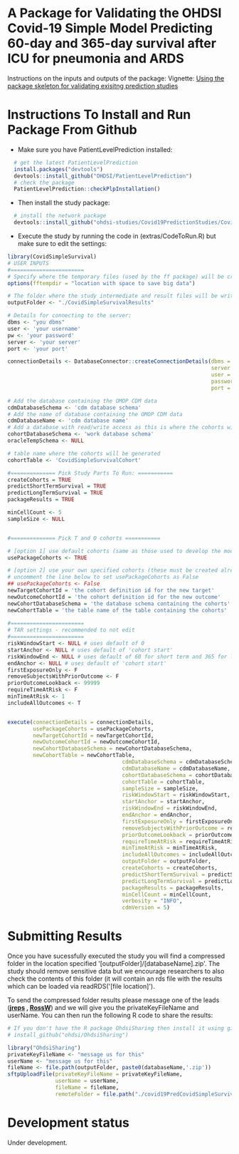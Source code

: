 A Package for Validating the OHDSI Covid-19 Simple Model Predicting 60-day and 365-day survival after ICU for pneumonia and ARDS
========================================================
Instructions on the inputs and outputs of the package: 
Vignette: [Using the package skeleton for validating exisitng prediction studies](https://raw.githubusercontent.com/OHDSI/SkeletonExistingPredictionModelStudy/master/inst/doc/UsingSkeletonPackage.pdf)


Instructions To Install and Run Package From Github
===================

- Make sure you have PatientLevelPrediction installed:

```r
  # get the latest PatientLevelPrediction
  install.packages("devtools")
  devtools::install_github("OHDSI/PatientLevelPrediction")
  # check the package
  PatientLevelPrediction::checkPlpInstallation()
```

- Then install the study package:
```r
  # install the network package
  devtools::install_github("ohdsi-studies/Covid19PredictionStudies/CovidSimpleSurvival")
```

- Execute the study by running the code in (extras/CodeToRun.R) but make sure to edit the settings:
```r
library(CovidSimpleSurvival)
# USER INPUTS
#=======================
# Specify where the temporary files (used by the ff package) will be created:
options(fftempdir = "location with space to save big data")

# The folder where the study intermediate and result files will be written:
outputFolder <- "./CovidSimpleSurvivalResults"

# Details for connecting to the server:
dbms <- "you dbms"
user <- 'your username'
pw <- 'your password'
server <- 'your server'
port <- 'your port'

connectionDetails <- DatabaseConnector::createConnectionDetails(dbms = dbms,
                                                                server = server,
                                                                user = user,
                                                                password = pw,
                                                                port = port)

# Add the database containing the OMOP CDM data
cdmDatabaseSchema <- 'cdm database schema'
# Add the name of database containing the OMOP CDM data
cdmDatabaseName <- 'cdm database name'
# Add a database with read/write access as this is where the cohorts will be generated
cohortDatabaseSchema <- 'work database schema'
oracleTempSchema <- NULL

# table name where the cohorts will be generated
cohortTable <- 'CovidSimpleSurvivalCohort'

#============== Pick Study Parts To Run: ===========
createCohorts = TRUE
predictShortTermSurvival = TRUE
predictLongTermSurvival = TRUE
packageResults = TRUE

minCellCount <- 5
sampleSize <- NULL


#============== Pick T and O cohorts ===========

# [option 1] use default cohorts (same as those used to develop the models)
usePackageCohorts <- TRUE

# [option 2] use your own specified cohorts (these must be created already)
# uncomment the line below to set usePackageCohorts as False
## usePackageCohorts <- False
newTargetCohortId = 'the cohort definition id for the new target' 
newOutcomeCohortId = 'the cohort definition id for the new outcome' 
newCohortDatabaseSchema = 'the database schema containing the cohorts' 
newCohortTable = 'the table name of the table containing the cohorts' 
                    
#=======================
# TAR settings - recommended to not edit
#=======================
riskWindowStart <- NULL # uses default of 0
startAnchor <- NULL # uses default of 'cohort start'
riskWindowEnd <- NULL # uses default of 60 for short term and 365 for long term
endAnchor <- NULL # uses default of 'cohort start'
firstExposureOnly <- F
removeSubjectsWithPriorOutcome <- F
priorOutcomeLookback <- 99999
requireTimeAtRisk <- F
minTimeAtRisk <- 1
includeAllOutcomes <- T


execute(connectionDetails = connectionDetails,
        usePackageCohorts = usePackageCohorts,
        newTargetCohortId = newTargetCohortId,
        newOutcomeCohortId = newOutcomeCohortId,
        newCohortDatabaseSchema = newCohortDatabaseSchema,
        newCohortTable = newCohortTable,
                                    cdmDatabaseSchema = cdmDatabaseSchema,
                                    cdmDatabaseName = cdmDatabaseName,
                                    cohortDatabaseSchema = cohortDatabaseSchema,
                                    cohortTable = cohortTable,
                                    sampleSize = sampleSize,
                                    riskWindowStart = riskWindowStart,
                                    startAnchor = startAnchor,
                                    riskWindowEnd = riskWindowEnd,
                                    endAnchor = endAnchor,
                                    firstExposureOnly = firstExposureOnly,
                                    removeSubjectsWithPriorOutcome = removeSubjectsWithPriorOutcome,
                                    priorOutcomeLookback = priorOutcomeLookback,
                                    requireTimeAtRisk = requireTimeAtRisk,
                                    minTimeAtRisk = minTimeAtRisk,
                                    includeAllOutcomes = includeAllOutcomes,
                                    outputFolder = outputFolder,
                                    createCohorts = createCohorts,
                                    predictShortTermSurvival = predictShortTermSurvival,
                                    predictLongTermSurvival = predictLongTermSurvival,
                                    packageResults = packageResults,
                                    minCellCount = minCellCount,
                                    verbosity = "INFO",
                                    cdmVersion = 5)
```


Submitting Results
===================

Once you have sucessfully executed the study you will find a compressed folder in the location specified '[outputFolder]/[databaseName].zip'.  The study should remove sensitive data but we encourage researchers to also check the contents of this folder (it will contain an rds file with the results which can be loaded via readRDS('[file location]').  

To send the compressed folder results please message one of the leads (**[jreps](https://forums.ohdsi.org/u/jreps) , [RossW](https://forums.ohdsi.org/u/RossW)**) and we will give you the privateKeyFileName and userName.  You can then run the following R code to share the results:

```r
# If you don't have the R package OhdsiSharing then install it using github (uncomment the line below)
# install_github("ohdsi/OhdsiSharing")

library("OhdsiSharing")
privateKeyFileName <- "message us for this"
userName <- "message us for this"
fileName <- file.path(outputFolder, paste0(databaseName,'.zip'))
sftpUploadFile(privateKeyFileName = privateKeyFileName, 
               userName = userName, 
               fileName = fileName,
               remoteFolder = file.path("./covid19PredCovidSimpleSurvival", datbaseName)
```
# Development status
Under development.
